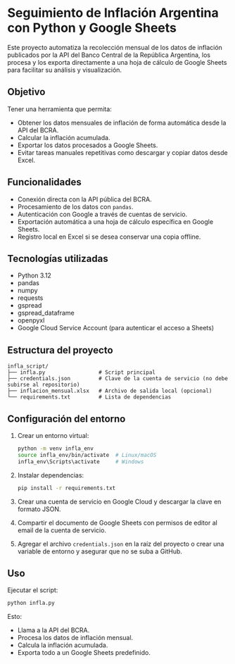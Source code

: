 # Seguimiento de Inflación Argentina con Python y Google Sheets

Este proyecto automatiza la recolección mensual de los datos de inflación publicados por la API del Banco Central de la República Argentina, los procesa y los exporta directamente a una hoja de cálculo de Google Sheets para facilitar su análisis y visualización.

## Objetivo

Tener una herramienta que permita:

* Obtener los datos mensuales de inflación de forma automática desde la API del BCRA.
* Calcular la inflación acumulada.
* Exportar los datos procesados a Google Sheets.
* Evitar tareas manuales repetitivas como descargar y copiar datos desde Excel.

## Funcionalidades

* Conexión directa con la API pública del BCRA.
* Procesamiento de los datos con `pandas`.
* Autenticación con Google a través de cuentas de servicio.
* Exportación automática a una hoja de cálculo específica en Google Sheets.
* Registro local en Excel si se desea conservar una copia offline.

## Tecnologías utilizadas

* Python 3.12
* pandas
* numpy
* requests
* gspread
* gspread\_dataframe
* openpyxl
* Google Cloud Service Account (para autenticar el acceso a Sheets)

## Estructura del proyecto

```
infla_script/
├── infla.py                 # Script principal
├── credentials.json         # Clave de la cuenta de servicio (no debe subirse al repositorio)
├── inflacion_mensual.xlsx   # Archivo de salida local (opcional)
└── requirements.txt         # Lista de dependencias
```

## Configuración del entorno

1. Crear un entorno virtual:

   ```bash
   python -m venv infla_env
   source infla_env/bin/activate  # Linux/macOS
   infla_env\Scripts\activate     # Windows
   ```

2. Instalar dependencias:

   ```bash
   pip install -r requirements.txt
   ```

3. Crear una cuenta de servicio en Google Cloud y descargar la clave en formato JSON.

4. Compartir el documento de Google Sheets con permisos de editor al email de la cuenta de servicio.

5. Agregar el archivo `credentials.json` en la raíz del proyecto o crear una variable de entorno y asegurar que no se suba a GitHub.

## Uso

Ejecutar el script:

```bash
python infla.py
```

Esto:

* Llama a la API del BCRA.
* Procesa los datos de inflación mensual.
* Calcula la inflación acumulada.
* Exporta todo a un Google Sheets predefinido.

